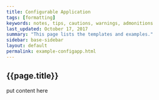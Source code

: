 ```yaml
---
title: Configurable Application
tags: [formatting]
keywords: notes, tips, cautions, warnings, admonitions
last_updated: October 17, 2017
summary: "This page lists the templates and examples."
sidebar: base-sidebar
layout: default
permalink: example-configapp.html
---
```


## {{page.title}}

put content here
